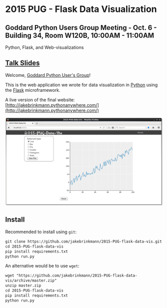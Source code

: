 # 2015 PUG - Flask Data Visualization
## Goddard Python Users Group Meeting - Oct. 6 - Building 34, Room W120B, 10:00AM - 11:00AM

Python, Flask, and Web-visualizations

## [Talk Slides](http://jakebrinkmann.github.io/2015-PUG-flask-data-vis)

Welcome, [Goddard Python User's Group](https://lists.nasa.gov/mailman/listinfo/gsfc-python-users)!  

This is the web application we wrote for data visualization in [Python](http://python.org/) using the [Flask](http://flask.pocoo.org/) microframework.

A live version of the final website: [http://jakebrinkmann.pythonanywhere.com/](http://jakebrinkmann.pythonanywhere.com/)

![Screenshot](Screenshot.png)

## Install

Recommended to install using `git`:

    git clone https://github.com/jakebrinkmann/2015-PUG-flask-data-vis.git
    cd 2015-PUG-flask-data-vis
    pip install requirements.txt
    python run.py

An alternative would be to use `wget`:

    wget "https://github.com/jakebrinkmann/2015-PUG-flask-data-vis/archive/master.zip"
    unzip master.zip
    cd 2015-PUG-flask-data-vis
    pip install requirements.txt
    python run.py


